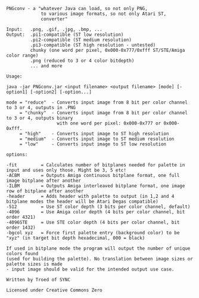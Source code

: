     PNGconv - a "whatever Java can load, so not only PNG,
                 to various image formats, so not only Atari ST,
                 converter"

    Input:   .png, .gif, .jpg, .bmp, ...
    Output:  .pi1-compatible (ST low resolution)
             .pi2-compatible (ST medium resolution)
             .pi3-compatible (ST high resolution - untested)
             chunky (one word per pixel, 0x000-0x777/0xfff ST/STE/Amiga color range)
             .png (reduced to 3 or 4 color bitdepth)
             ... and more

    Usage:

    java -jar PNGconv.jar <input filename> <output filename> [mode] [-option1] [-option2] [-option...]

    mode = "reduce"  - Converts input image from 8 bit per color channel to 3 or 4, outputs in .PNG
         = "chunky"  - Converts input image from 8 bit per color channel to 3 or 4, outputs binary
                       with one word per pixel: 0x000-0x777 or 0x000-0xfff.
         = "high"    - Converts input image to ST high resolution
         = "medium"  - Converts input image to ST medium resolution
         = "low"     - Converts input image to ST low resolution

    options:

    -fit         = Calculates number of bitplanes needed for palette in input and uses only those. Might be 3, 5 etc!
    -ACBM        = Outputs Amiga continuous bitplane format, one full image bitplane after another
    -ILBM        = Outputs Amiga interleaved bitplane format, one image row of bitplane after another
    -header      = Adds header with palette to output (in 1,2 and 4 bitplane modes the header will be Atari Degas compatible)
    -512         = Use ST color depth (3 bits per color channel, default)
    -4096        = Use Amiga color depth (4 bits per color channel, bit order 4321)
    -4096STE     = Use STE color depth (4 bits per color channel, bit order 1432)
    -bgcol xyz   = Force first palette entry (background color) to be "xyz" (in target bit depth hexadecimal, 000 = black)

    If used in bitplane mode the program will output the number of unique colors found
    (used for building the palette). No translation between image sizes or palette sizes is made
    - input image should be valid for the intended output use case.

    Written by Troed of SYNC

    Licensed under Creative Commons Zero

